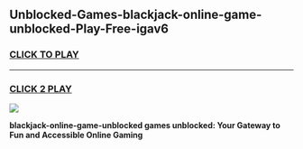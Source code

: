 
## Unblocked-Games-blackjack-online-game-unblocked-Play-Free-igav6
<h3>
<a href="https://premium76.site?title=blackjack-online-game-unblocked&ref=17A">CLICK TO PLAY</a></h3>
<hr>

<h3>
<a href="https://premium76.site?title=blackjack-online-game-unblocked&ref=17A">CLICK 2 PLAY</a>
  
</h3>

<a href="https://premium76.site?title=blackjack-online-game-unblocked&ref=17A"><img src="https://clearcache.store/games.png"></a>


**blackjack-online-game-unblocked games unblocked: Your Gateway to Fun and Accessible Online Gaming**

